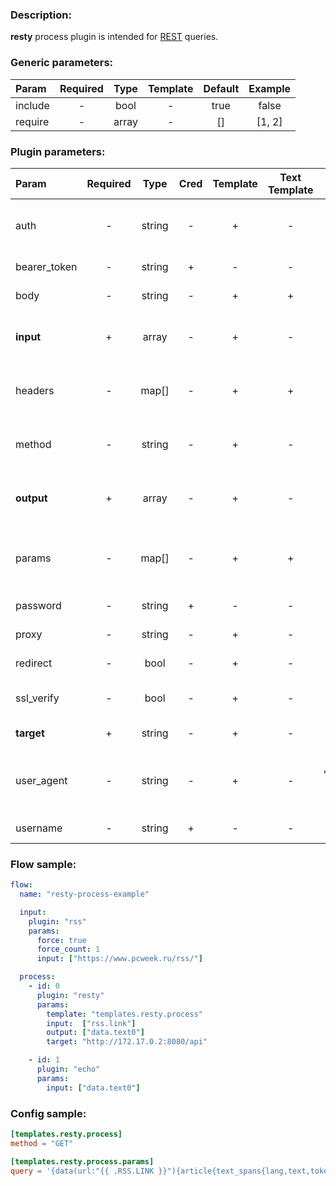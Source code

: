 ### Description:

**resty** process plugin is intended for [REST](https://en.wikipedia.org/wiki/Representational_state_transfer) queries.


### Generic parameters:

| Param   | Required | Type  | Template | Default | Example |
|:--------|:--------:|:-----:|:--------:|:-------:|:-------:|
| include |    -     | bool  |    -     |  true   |  false  |
| require |    -     | array |    -     |   []    | [1, 2]  |


### Plugin parameters:

| Param        | Required | Type   | Cred | Template | Text Template | Default           | Example                      | Description                                            |
|:-------------|:--------:|:------:|:----:|:--------:|:-------------:|:-----------------:|:----------------------------:|:-------------------------------------------------------|
| auth         | -        | string | -    | +        | -             | ""                | "basic"                      | Auth method (basic, bearer).                           |
| bearer_token | -        | string | +    | -        | -             | ""                | "qwerty"                     | Bearer token.                                          |
| body         | -        | string | -    | +        | +             | ""                | "{"foo": "bar"}"             | Request body.                                          |
| **input**    | +        | array  | -    | +        | -             | "[]"              | ["data.array0"]              | List of [DataItem](../../concept.md) fields with data. |
| headers      | -        | map[]  | -    | +        | +             | map[]             | see example                  | Dynamic list of request headers.                       |
| method       | -        | string | -    | +        | -             | "GET"             | "POST"                       | Request method (GET, POST).                            |
| **output**   | +        | array  | -    | +        | -             | "[]"              | ["data.array1"]              | List of target [DataItem](../../concept.md) fields.    |
| params       | -        | map[]  | -    | +        | +             | map[]             | see example                  | Dynamic list of request query parameters.              |
| password     | -        | string | +    | -        | -             | ""                | ""                           | Basic auth password.                                   |
| proxy        | -        | string | -    | +        | -             | ""                | "http://127.0.0.1:8080"      | Proxy settings.                                        |
| redirect     | -        | bool   | -    | +        | -             | true              | false                        | Follow redirects.                                      |
| ssl_verify   | -        | bool   | -    | +        | -             | true              | false                        | Verify server certificate.                             |
| **target**   | +        | string | -    | +        | -             | ""                | "http://172.17.0.2:8080/api" | REST endpoint.                                         |
| user_agent   | -        | string | -    | +        | -             | "gosquito v3.6.1" | "webchela 1.0"               | Custom User-Agent for feed access.                     |
| username     | -        | string | +    | -        | -             | ""                | ""                           | Basic auth username.                                   |


### Flow sample:

```yaml
flow:
  name: "resty-process-example"

  input:
    plugin: "rss"
    params:
      force: true
      force_count: 1
      input: ["https://www.pcweek.ru/rss/"]

  process:
    - id: 0
      plugin: "resty"
      params:
        template: "templates.resty.process"
        input:  ["rss.link"]
        output: ["data.text0"]
        target: "http://172.17.0.2:8080/api"

    - id: 1
      plugin: "echo"
      params:
        input: ["data.text0"]
```

### Config sample:

```toml
[templates.resty.process]
method = "GET"

[templates.resty.process.params]
query = '{data(url:"{{ .RSS.LINK }}"){article{text_spans{lang,text,tokens_amount}}}}'

```



